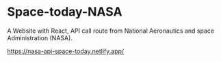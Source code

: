 # Space-today-NASA
A Website with React, API call route from National Aeronautics and space Administration (NASA).

https://nasa-api-space-today.netlify.app/
